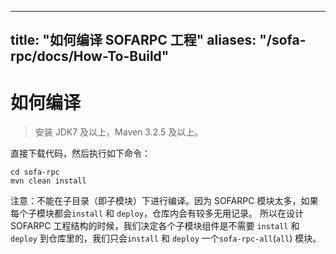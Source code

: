 
---
title: "如何编译 SOFARPC 工程"
aliases: "/sofa-rpc/docs/How-To-Build"
---


# 如何编译

> 安装 JDK7 及以上，Maven 3.2.5 及以上。

直接下载代码，然后执行如下命令：
```
cd sofa-rpc
mvn clean install
```


注意：不能在子目录（即子模块）下进行编译。因为 SOFARPC 模块太多，如果每个子模块都会`install` 和 `deploy`，仓库内会有较多无用记录。
所以在设计 SOFARPC 工程结构的时候，我们决定各个子模块组件是不需要 `install` 和 `deploy` 到仓库里的，我们只会`install` 和 `deploy` 一个`sofa-rpc-all`(`all`) 模块。

